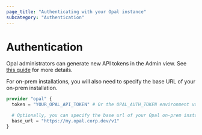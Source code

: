 ```yaml
---
page_title: "Authenticating with your Opal instance"
subcategory: "Authentication"
---
```


# Authentication
Opal administrators can generate new API tokens in the Admin view. See [this guide](https://docs.opal.dev/reference/authentication) for more details.

For on-prem installations, you will also need to specify the base URL of your on-prem installation.

```terraform
provider "opal" {
  token = "YOUR_OPAL_API_TOKEN" # Or the OPAL_AUTH_TOKEN environment variable.

  # Optionally, you can specify the base url of your Opal on-prem installation.
  base_url = "https://my.opal.corp.dev/v1"
}
```

